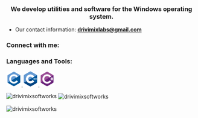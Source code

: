 <h3 align="center">We develop utilities and software for the Windows operating system.</h3>

- Our contact information: **drivimixlabs@gmail.com**

<h3 align="left">Connect with me:</h3>
<p align="left">
</p>

<h3 align="left">Languages and Tools:</h3>
<p align="left"> <a href="https://www.cprogramming.com/" target="_blank" rel="noreferrer"> <img src="https://raw.githubusercontent.com/devicons/devicon/master/icons/c/c-original.svg" alt="c" width="40" height="40"/> </a> <a href="https://www.w3schools.com/cpp/" target="_blank" rel="noreferrer"> <img src="https://raw.githubusercontent.com/devicons/devicon/master/icons/cplusplus/cplusplus-original.svg" alt="cplusplus" width="40" height="40"/> </a> <a href="https://www.w3schools.com/cs/" target="_blank" rel="noreferrer"> <img src="https://raw.githubusercontent.com/devicons/devicon/master/icons/csharp/csharp-original.svg" alt="csharp" width="40" height="40"/> </a> </p>

<p><img align="left" src="https://github-readme-stats.vercel.app/api/top-langs?username=drivimixsoftworks&show_icons=true&locale=en&layout=compact" alt="drivimixsoftworks" /></p>

<p>&nbsp;<img align="center" src="https://github-readme-stats.vercel.app/api?username=drivimixsoftworks&show_icons=true&locale=en" alt="drivimixsoftworks" /></p>

<p><img align="center" src="https://github-readme-streak-stats.herokuapp.com/?user=drivimixsoftworks&" alt="drivimixsoftworks" /></p>
